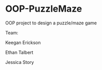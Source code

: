 # OOP-PuzzleMaze
OOP project to design a puzzle/maze game

Team:
  
  Keegan Erickson
  
  Ethan Talbert
  
  Jessica Story
